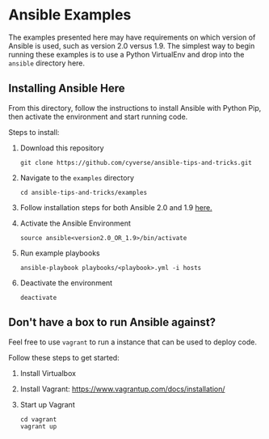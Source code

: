 # Ansible Examples

The examples presented here may have requirements on which version of Ansible is used, such as version 2.0 versus 1.9.  The simplest way to begin running these examples is to use a Python VirtualEnv and drop into the `ansible` directory here.

## Installing Ansible Here

From this directory, follow the instructions to install Ansible with Python Pip, then activate the environment and start running code.

Steps to install:

1. Download this repository

	```
	git clone https://github.com/cyverse/ansible-tips-and-tricks.git
	```
	
1. Navigate to the `examples` directory

	```
	cd ansible-tips-and-tricks/examples
	```
	
1. Follow installation steps for both Ansible 2.0 and 1.9 [here.](docs/ansible/install.md)

1. Activate the Ansible Environment

	```
	source ansible<version2.0_OR_1.9>/bin/activate
	```
	
1. Run example playbooks

	```
	ansible-playbook playbooks/<playbook>.yml -i hosts
	```
	
1. Deactivate the environment

	```
	deactivate
	```
	
## Don't have a box to run Ansible against?

Feel free to use `vagrant` to run a instance that can be used to deploy code.

Follow these steps to get started:

1. Install Virtualbox
1. Install Vagrant: <https://www.vagrantup.com/docs/installation/>
1. Start up Vagrant

	```
	cd vagrant
	vagrant up
	```
	